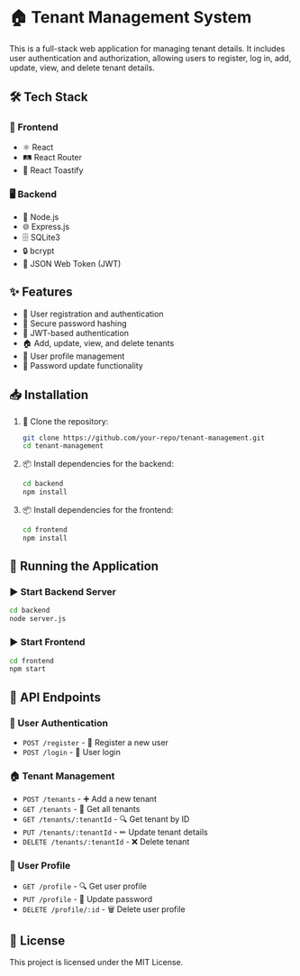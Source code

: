 # 🏠 Tenant Management System

This is a full-stack web application for managing tenant details. It includes user authentication and authorization, allowing users to register, log in, add, update, view, and delete tenant details.

## 🛠 Tech Stack

### 🎨 Frontend
- ⚛️ React
- 🛤 React Router
- 🔔 React Toastify

### 🖥 Backend
- 🚀 Node.js
- 🌐 Express.js
- 🗄 SQLite3
- 🔒 bcrypt
- 🔑 JSON Web Token (JWT)

## ✨ Features
- 📝 User registration and authentication
- 🔐 Secure password hashing
- 🔑 JWT-based authentication
- 🏠 Add, update, view, and delete tenants
- 👤 User profile management
- 🔄 Password update functionality

## 📥 Installation

1. 📂 Clone the repository:
   ```sh
   git clone https://github.com/your-repo/tenant-management.git
   cd tenant-management
   ```

2. 📦 Install dependencies for the backend:
   ```sh
   cd backend
   npm install
   ```

3. 📦 Install dependencies for the frontend:
   ```sh
   cd frontend
   npm install
   ```

## 🚀 Running the Application

### ▶ Start Backend Server
```sh
cd backend
node server.js
```

### ▶ Start Frontend
```sh
cd frontend
npm start
```

## 📡 API Endpoints

### 🔑 User Authentication
- `POST /register` - 📝 Register a new user
- `POST /login` - 🔐 User login

### 🏠 Tenant Management
- `POST /tenants` - ➕ Add a new tenant
- `GET /tenants` - 📄 Get all tenants
- `GET /tenants/:tenantId` - 🔍 Get tenant by ID
- `PUT /tenants/:tenantId` - ✏ Update tenant details
- `DELETE /tenants/:tenantId` - ❌ Delete tenant

### 👤 User Profile
- `GET /profile` - 🔍 Get user profile
- `PUT /profile` - 🔄 Update password
- `DELETE /profile/:id` - 🗑 Delete user profile

## 📜 License
This project is licensed under the MIT License.

